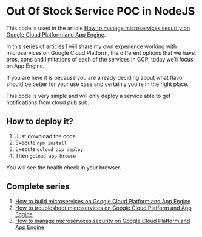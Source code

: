# Out Of Stock Service POC in NodeJS

This code is used in the article [How to manage microservices security on Google Cloud Platform and App Engine](https://around25.com/blog/how-to-build-microservices-on-google-cloud-platform-and-app-engine-part-iii-security/).

In this series of articles I will share my own experience working with microservices on Google Cloud Platform, the different options that we have, pros, cons and limitations of each of the services in GCP, today we’ll focus on App Engine.

If you are here it is because you are already deciding about what flavor should be better for your use case and certainly you’re in the right place.

This code is very simple and will only deploy a service able to get notifications from cloud pub sub.

## How to deploy it?

1. Just download the code 
1. Execute `npm install`
1. Execute `gcloud app deploy`
1. Then `gcloud app browse`

You will see the health check in your browser.

## Complete series
1. [How to build microservices on Google Cloud Platform and App Engine](https://around25.com/blog/how-to-build-microservices-on-google-cloud-platform-and-app-engine-i/)
1. [How to troubleshoot microservices on Google Cloud Platform and App Engine](https://around25.com/blog/how-to-build-microservices-on-google-cloud-platform-and-app-engine-ii-troubleshooting-your-microservices/)
1. [How to manage microservices security on Google Cloud Platform and App Engine](https://around25.com/blog/how-to-build-microservices-on-google-cloud-platform-and-app-engine-part-iii-security/)
